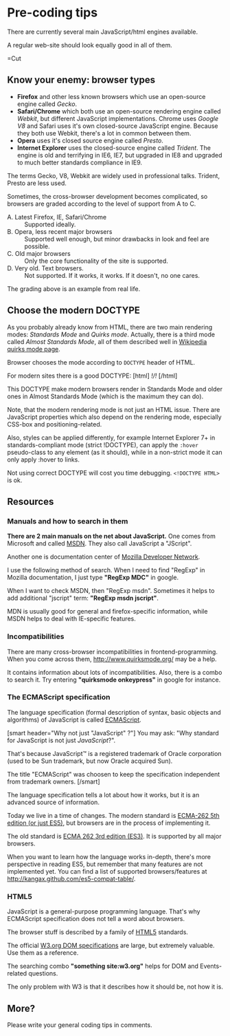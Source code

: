 
# Pre-coding tips  

There are currently several main JavaScript/html engines available. 

A regular web-site should look equally good in all of them.

=Cut


## Know your enemy: browser types   


<ul>
<li><strong>Firefox</strong> and other less known browsers which use an open-source engine called <i>Gecko</i>.</li>
<li><strong>Safari/Chrome</strong> which both use an open-source rendering engine called <i>Webkit</i>, but different JavaScript implementations. Chrome uses <i>Google V8</i> and Safari uses it's own closed-source JavaScript engine. Because they both use Webkit, there's a lot in common between them.</li>
<li><strong>Opera</strong> uses it's closed source engine called <i>Presto</i>.</li>
<li><strong>Internet Explorer</strong> uses the closed-source engine called <i>Trident</i>. The engine is old and terrifying in IE6, IE7, but upgraded in IE8 and upgraded to much better standards compliance in IE9.</li>
</ul>

The terms Gecko, V8, Webkit are widely used in professional talks. Trident, Presto are less used. 

Sometimes, the cross-browser development becomes complicated, so browsers are  graded according to the level of support from A to C.

<dl><dt>A. Latest Firefox, IE, Safari/Chrome</dt>
<dd>Supported ideally.</dd>
<dt>B. Opera, less recent major browsers</dt>
<dd>Supported well enough, but minor drawbacks in look and feel are possible.</dd>
<dt>C. Old major browsers</dt>
<dd>Only the core functionality of the site is supported.</dd>
<dt>D. Very old. Text browsers.</dt>
<dd>Not supported. If it works, it works. If it doesn't, no one cares.</dd>
</dl>

The grading above is an example from real life.


## Choose the modern DOCTYPE   

As you probably already know from HTML, there are two main rendering modes: <i>Standards Mode</i> and <i>Quirks mode</i>. Actually, there is a third mode called <i>Almost Standards Mode</i>, all of them described well in <a href="http://en.wikipedia.org/wiki/Quirks_mode">Wikipedia quirks mode page</a>.

Browser chooses the mode according to `DOCTYPE` header of HTML.

For modern sites there is a good DOCTYPE:
[html]
*!*<!DOCTYPE HTML>*/!*
[/html]

This DOCTYPE make modern browsers render in Standards Mode and older ones in Almost Standards Mode (which is the maximum they can do).

Note, that the modern rendering mode is not just an HTML issue. There are JavaScript properties which also depend on the rendering mode, especially CSS-box and positioning-related.

Also, styles can be applied differently, for example Internet Explorer 7+ in standards-compliant mode (strict !DOCTYPE), can apply the `:hover` pseudo-class to any element (as it should), while in a non-strict mode it can only apply :hover to links. 

Not using correct DOCTYPE will cost you time debugging. <code>&lt;!DOCTYPE HTML&gt;</code> is ok.


## Resources   


### Manuals and how to search in them   

<b>There are 2 main manuals on the net about JavaScript.</b> One comes from Microsoft and called <a href="http://msdn.microsoft.com/">MSDN</a>. They also call JavaScript a "JScript".

Another one is documentation center of <a href="https://developer.mozilla.org/">Mozilla Developer Network</a>.

I use the following method of search. When I need to find "RegExp" in Mozilla documentation, I just type <b>"RegExp MDC"</b> in google.

When I want to check MSDN, then "RegExp msdn". Sometimes it helps to add additional "jscript" term: <b>"RegExp msdn jscript"</b>.

MDN is usually good for general and firefox-specific information, while MSDN helps to deal with IE-specific features.


### Incompatibilities   

There are many cross-browser incompatibilities in frontend-programming. When you come across them, <a href="http://www.quirksmode.org/">http://www.quirksmode.org/</a> may be a help.

It contains information about lots of incompatibilities. Also, there is a combo to search it. Try entering <b>"quirksmode onkeypress"</b> in google for instance.


### The ECMAScript specification   

The language specification (formal description of syntax, basic objects and algorithms) of JavaScript is called <a href="http://www.ecma-international.org/publications/standards/Ecma-262.htm">ECMAScript</a>. 

[smart header="Why not just &quot;JavaScript&quot; ?"]
You may ask: "Why standard for JavaScript is not just <i>JavaScript</i>?".

That's because JavaScript&trade; is a registered trademark of Oracle corporation (used to be Sun trademark, but now Oracle acquired Sun). 

The title "ECMAScript" was choosen to keep the specification independent from trademark owners.
[/smart]

The language specification tells a lot about how it works, but it is an advanced source of information.

Today we live in a time of changes. The modern standard is <a href="http://www.ecma-international.org/publications/standards/Ecma-262.htm">ECMA-262 5th edition (or just ES5)</a>, but browsers are in the process of implementing it.

The old standard is <a href="http://www.ecma-international.org/publications/files/ECMA-ST-ARCH/ECMA-262,%203rd%20edition,%20December%201999.pdf">ECMA 262 3rd edition (ES3)</a>. It is supported by all major browsers.

When you want to learn how the language works in-depth, there's more perspective in reading ES5, but remember that many features are not implemented yet. You can find a list of supported browsers/features at <a href="http://kangax.github.com/es5-compat-table/">http://kangax.github.com/es5-compat-table/</a>.


### HTML5   

JavaScript is a general-purpose programming language. That's why ECMAScript specification does not tell a word about browsers. 

The browser stuff is described by a family of <a href="http://www.w3.org/TR/html5/">HTML5</a> standards.

The official <a href="http://www.w3.org/DOM/DOMTR">W3.org DOM specifications</a> are large, but extremely valuable. Use them as a reference. 

The searching combo <b>"something site:w3.org"</b> helps for DOM and Events-related questions. 

The only problem with W3 is that it describes how it should be, not how it is. 


## More?   

Please write your general coding tips in comments.

